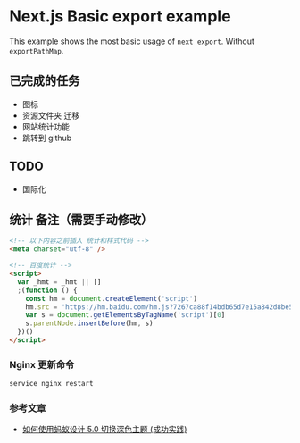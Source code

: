 <!--
 * @Author: yanxiaodi 929213769@qq.com
 * @Date: 2020-10-13 12:38:03
 * @LastEditors: yanxiaodi 929213769@qq.com
 * @LastEditTime: 2023-02-10 01:51:48
 * @Description: 
-->
# Next.js Basic export example

This example shows the most basic usage of `next export`. Without `exportPathMap`.

## 已完成的任务

- 图标
- 资源文件夹 迁移
- 网站统计功能
- 跳转到 github

## TODO

- 国际化
  

## 统计 备注（需要手动修改）

```html
<!-- 以下内容之前插入 统计和样式代码 -->
<meta charset="utf-8" />

<!-- 百度统计 -->
<script>
  var _hmt = _hmt || []
  ;(function () {
    const hm = document.createElement('script')
    hm.src = 'https://hm.baidu.com/hm.js?7267ca88f14bdb65d7e15a842d8be5e5'
    var s = document.getElementsByTagName('script')[0]
    s.parentNode.insertBefore(hm, s)
  })()
</script>
```

### Nginx 更新命令
```bash
service nginx restart
```

### 参考文章

* [如何使用蚂蚁设计 5.0 切换深色主题 (成功实践)](https://betterprogramming.pub/how-to-toggle-dark-theme-with-ant-design-5-0-eb68552f62b8)
